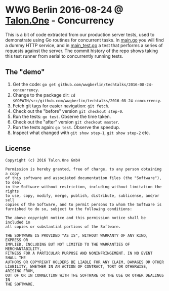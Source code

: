 # WWG Berlin 2016-08-24 @ [Talon.One] - Concurrency

This is a bit of code extracted from our production server tests, used to
demonstrate using Go routines for concurrent tasks. In [main.go][] you will find
a dummy HTTP service, and in [main_test.go][] a test that performs a series of
requests against the server. The commit history of the repo shows taking this
test runner from serial to concurrently running tests.

[Talon.One]: http://talon.one
[main.go]: main.go
[main_test.go]: main_test.go

## The "demo"

1. Get the code: `go get github.com/wwgberlin/techtalks/2016-08-24-concurrency`.
2. Change to the package dir: `cd $GOPATH/src/github.com/wwgberlin/techtalks/2016-08-24-concurrency`.
3. Fetch git tags for easier navigation: `git fetch`.
4. Check out the "before" version `git checkout step-0`.
5. Run the tests: `go test`. Observe the time taken.
6. Check out the "after" version `git checkout master`.
7. Run the tests again: `go test`. Observe the speedup.
8. Inspect what changed with `git show step-1`, `git show step-2` etc. 

## License

```
Copyright (c) 2016 Talon.One GmbH

Permission is hereby granted, free of charge, to any person obtaining a copy
of this software and associated documentation files (the "Software"), to deal
in the Software without restriction, including without limitation the rights
to use, copy, modify, merge, publish, distribute, sublicense, and/or sell
copies of the Software, and to permit persons to whom the Software is
furnished to do so, subject to the following conditions:

The above copyright notice and this permission notice shall be included in
all copies or substantial portions of the Software.

THE SOFTWARE IS PROVIDED "AS IS", WITHOUT WARRANTY OF ANY KIND, EXPRESS OR
IMPLIED, INCLUDING BUT NOT LIMITED TO THE WARRANTIES OF MERCHANTABILITY,
FITNESS FOR A PARTICULAR PURPOSE AND NONINFRINGEMENT. IN NO EVENT SHALL THE
AUTHORS OR COPYRIGHT HOLDERS BE LIABLE FOR ANY CLAIM, DAMAGES OR OTHER
LIABILITY, WHETHER IN AN ACTION OF CONTRACT, TORT OR OTHERWISE, ARISING FROM,
OUT OF OR IN CONNECTION WITH THE SOFTWARE OR THE USE OR OTHER DEALINGS IN
THE SOFTWARE.
```
